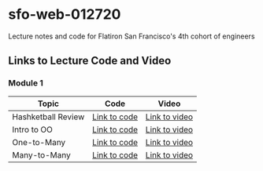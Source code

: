 # sfo-web-012720

Lecture notes and code for Flatiron San Francisco's 4th cohort of engineers

## Links to Lecture Code and Video

### Module 1

| Topic            | Code                | Video                |
| -----            | ----                | -----                |
| Hashketball Review       | [Link to code](https://github.com/learn-co-students/sfo-web-012720/tree/master/01-hashketball-review) | [Link to video](https://youtu.be/-K0aG5sxvc8) |
| Intro to OO       | [Link to code](https://github.com/learn-co-students/sfo-web-012720/tree/master/02-intro-oo) | [Link to video](https://youtu.be/deY16ZTEOWY) |
| One-to-Many | [Link to code](https://github.com/learn-co-students/sfo-web-012720/tree/master/03-one-to-many) | [Link to video](https://youtu.be/cK7SCT-4vFc) |
| Many-to-Many | [Link to code](https://github.com/learn-co-students/sfo-web-012720/tree/master/04-many-to-many) | [Link to video](https://youtu.be/cmc5Fr8UZzo) |
